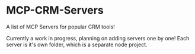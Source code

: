 # MCP-CRM-Servers
A list of MCP Servers for popular CRM tools!

Currently a work in progress, planning on adding servers one by one! Each server is it's own folder, which is a separate node project. 
